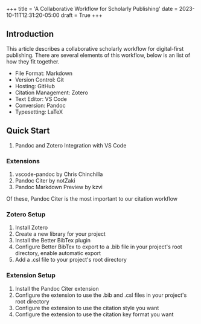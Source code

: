 +++
title = 'A Collaborative Workflow for Scholarly Publishing'
date = 2023-10-11T12:31:20-05:00
draft = True
+++

## Introduction

This article describes a collaborative scholarly workflow for digital-first publishing. There are several elements of this workflow, below is an list of how they fit together.

- File Format: Markdown
- Version Control: Git
- Hosting: GitHub
- Citation Management: Zotero
- Text Editor: VS Code
- Conversion: Pandoc
- Typesetting: LaTeX

## Quick Start

1. Pandoc and Zotero Integration with VS Code

### Extensions

1. vscode-pandoc by Chris Chinchilla
2. Pandoc Citer by notZaki
3. Pandoc Markdown Preview by kzvi

Of these, Pandoc Citer is the most important to our citation workflow

### Zotero Setup

1. Install Zotero
2. Create a new library for your project
3. Install the Better BibTex plugin
4. Configure Better BibTex to export to a .bib file in your project's root directory, enable automatic export
5. Add a .csl file to your project's root directory

### Extension Setup

1. Install the Pandoc Citer extension
2. Configure the extension to use the .bib and .csl files in your project's root directory
3. Configure the extension to use the citation style you want
4. Configure the extension to use the citation key format you want


